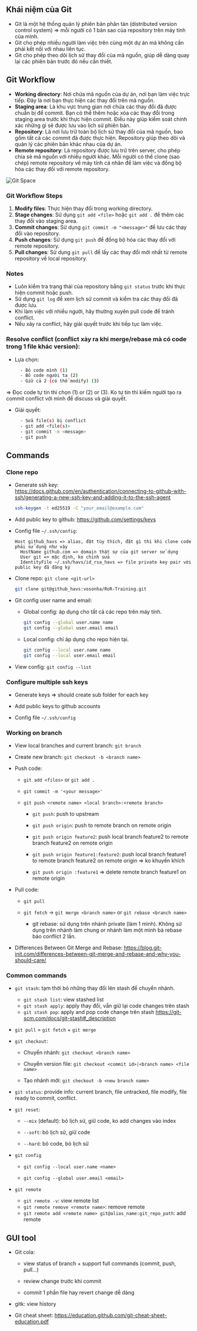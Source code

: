 ## Khái niệm của Git

- Git là một hệ thống quản lý phiên bản phân tán (distributed version control system) => mỗi người có 1 bản sao của repository trên máy tính của mình.
- Git cho phép nhiều người làm việc trên cùng một dự án mà không cần phải kết nối với nhau liên tục.
- Git cho phép theo dõi lịch sử thay đổi của mã nguồn, giúp dễ dàng quay lại các phiên bản trước đó nếu cần thiết.

## Git Workflow

- **Working directory**: Nơi chứa mã nguồn của dự án, nơi bạn làm việc trực tiếp. Đây là nơi bạn thực hiện các thay đổi trên mã nguồn.
- **Staging area**: Là khu vực trung gian nơi chứa các thay đổi đã được chuẩn bị để commit. Bạn có thể thêm hoặc xóa các thay đổi trong staging area trước khi thực hiện commit. Điều này giúp kiểm soát chính xác những gì sẽ được lưu vào lịch sử phiên bản.
- **Repository**: Là nơi lưu trữ toàn bộ lịch sử thay đổi của mã nguồn, bao gồm tất cả các commit đã được thực hiện. Repository giúp theo dõi và quản lý các phiên bản khác nhau của dự án.
- **Remote repository**: Là repository được lưu trữ trên server, cho phép chia sẻ mã nguồn với nhiều người khác. Mỗi người có thể clone (sao chép) remote repository về máy tính cá nhân để làm việc và đồng bộ hóa các thay đổi với remote repository.

![Git Space](https://github.com/vosonha/RoR-Training/blob/main/lib/images/git_space.png)

### Git Workflow Steps

1. **Modify files**: Thực hiện thay đổi trong working directory.
2. **Stage changes**: Sử dụng `git add <file>` hoặc `git add .` để thêm các thay đổi vào staging area.
3. **Commit changes**: Sử dụng `git commit -m "<message>"` để lưu các thay đổi vào repository.
4. **Push changes**: Sử dụng `git push` để đồng bộ hóa các thay đổi với remote repository.
5. **Pull changes**: Sử dụng `git pull` để lấy các thay đổi mới nhất từ remote repository về local repository.

### Notes

- Luôn kiểm tra trạng thái của repository bằng `git status` trước khi thực hiện commit hoặc push.
- Sử dụng `git log` để xem lịch sử commit và kiểm tra các thay đổi đã được lưu.
- Khi làm việc với nhiều người, hãy thường xuyên pull code để tránh conflict.
- Nếu xảy ra conflict, hãy giải quyết trước khi tiếp tục làm việc.

### Resolve conflict (conflict xảy ra khi merge/rebase mà có code trong 1 file khác version):

- Lựa chọn:

  ```bash
    - Bỏ code mình (1)
    - Bỏ code người ta (2)
    - Giữ cả 2 (có thể modify) (3)
  ```

=> Đọc code tự tin thì chọn (1) or (2) or (3). Ko tự tin thì kiếm người tạo ra commit conflict với mình để discuss và giải quyết.

- Giải quyết:

  ```bash
    - Sửa file(s) bị conflict
    - git add <file(s)>
    - git commit -m <message>
    - git push
  ```

## Commands

### Clone repo

- Generate ssh key: https://docs.github.com/en/authentication/connecting-to-github-with-ssh/generating-a-new-ssh-key-and-adding-it-to-the-ssh-agent

  ```bash
  ssh-keygen -t ed25519 -C "your_email@example.com"
  ```

- Add public key to github: https://github.com/settings/keys

- Config file `~/.ssh/config`:

  ```
  Host github_havs => alias, đặt tùy thích, đặt gì thì khi clone code phải sử dụng như vậy
    HostName github.com => domain thật sự của git server sử dụng
    User git => mặc định, ko chỉnh sửa
    IdentityFile ~/.ssh/havs/id_rsa_havs => file private key pair với public key đã đăng ký
  ```

- Clone repo: `git clone <git-url>`

  ```bash
  git clone git@github_havs:vosonha/RoR-Training.git
  ```

- Git config user name and email:

  - Global config: áp dụng cho tất cả các repo trên máy tính.

    ```bash
    git config --global user.name name
    git config --global user.email email
    ```

  - Local config: chỉ áp dụng cho repo hiện tại.
    ```bash
    git config --local user.name name
    git config --local user.email email
    ```

- View config: `git config --list`

### Configure multiple ssh keys

- Generate keys => should create sub folder for each key

- Add public keys to github accounts

- Config file `~/.ssh/config`

### Working on branch

- View local branches and current branch: `git branch`

- Create new branch: `git checkout -b <branch name>`

- Push code:

  - `git add <files>` or `git add .`

  - `git commit -m '<your message>'`

  - `git push <remote name> <local branch>:<remote branch>`

    - `git push`: push to upstream

    - `git push origin`: push to remote branch on remote origin

    - `git push origin feature2`: push local branch feature2 to remote branch feature2 on remote origin

    - `git push origin feature1:feature2`: push local branch feature1 to remote branch feature2 on remote origin => ko khuyến khích

    - `git push origin :feature1` => delete remote branch feature1 on remote origin

- Pull code:

  - `git pull`

  - `git fetch` -> `git merge <branch name>` or `git rebase <branch name>`

    - git rebase: sử dụng trên nhánh private (làm 1 mình). Không sử dụng trên nhánh làm chung or nhánh làm một mình bà rebase báo conflict 2 lần.

- Differences Between Git Merge and Rebase: https://blog.git-init.com/differences-between-git-merge-and-rebase-and-why-you-should-care/

### Common commands

- `git stash`: tạm thời bỏ những thay đổi lên stash để chuyển nhánh.

  - `git stash list`: view stashed list
  - `git stash apply`: apply thay đổi, vẫn giữ lại code changes trên stash
  - `git stash pop`: apply and pop code change trên stash
    https://git-scm.com/docs/git-stash#_description

- `git pull` = `git fetch` + `git merge`

- `git checkout`:

  - Chuyển nhánh: `git checkout <branch name>`

  - Chuyển version file: `git checkout <commit id>|<branch name> <file name>`

  - Tạo nhánh mới: `git checkout -b <new branch name>`

- `git status`: provide info: current branch, file untracked, file modify, file ready to commit, conflict.

- `git reset`:

  - `--mix` (default): bỏ lịch sử, giữ code, ko add changes vào index

  - `--soft`: bỏ lịch sử, giữ code

  - `--hard`: bỏ code, bỏ lịch sử

- `git config`

  - `git config --local user.name <name>`

  - `git config --global user.email <email>`

- `git remote`
  - `git remote -v`: view remote list
  - `git remote remove <remote name>`: remove remote
  - `git remote add <remote name> git@alias_name:git_repo_path`: add remote

## GUI tool

- Git cola:

  - view status of branch + support full commands (commit, push, pull...)

  - review change trước khi commit

  - commit 1 phần file hay revert change dễ dàng

- gitk: view history

- Git cheat sheet: https://education.github.com/git-cheat-sheet-education.pdf
